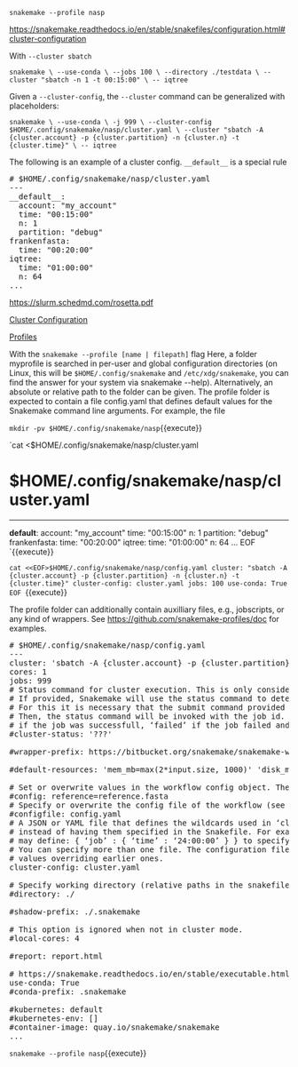 `snakemake --profile nasp`

https://snakemake.readthedocs.io/en/stable/snakefiles/configuration.html#cluster-configuration

With `--cluster sbatch` 

`snakemake \
  --use-conda \
  --jobs 100 \
  --directory ./testdata \
  --cluster "sbatch -n 1 -t 00:15:00" \
  -- iqtree`

Given a `--cluster-config`, the `--cluster` command can be generalized with placeholders:

`snakemake \
  --use-conda \
  -j 999 \
  --cluster-config $HOME/.config/snakemake/nasp/cluster.yaml \
  --cluster "sbatch -A {cluster.account} -p {cluster.partition} -n {cluster.n} -t {cluster.time}" \
  -- iqtree`

The following is an example of a cluster config. `__default__` is a special rule

<pre class="file" data-target="clipboard">
# $HOME/.config/snakemake/nasp/cluster.yaml
---
__default__:
  account: "my_account"
  time: "00:15:00"
  n: 1
  partition: "debug"
frankenfasta:
  time: "00:20:00"
iqtree:
  time: "01:00:00"
  n: 64
...
</pre>

https://slurm.schedmd.com/rosetta.pdf

[Cluster Configuration](https://snakemake.readthedocs.io/en/stable/snakefiles/configuration.html#cluster-configuration)



[Profiles](https://snakemake.readthedocs.io/en/stable/executable.html#profiles)

With the `snakemake --profile [name | filepath]` flag 
Here, a folder myprofile is searched in per-user and global configuration directories (on Linux, this will be `$HOME/.config/snakemake` and `/etc/xdg/snakemake`, you can find the answer for your system via snakemake --help). Alternatively, an absolute or relative path to the folder can be given. The profile folder is expected to contain a file config.yaml that defines default values for the Snakemake command line arguments. For example, the file

`mkdir -pv $HOME/.config/snakemake/nasp`{{execute}}

`cat <<EOF>$HOME/.config/snakemake/nasp/cluster.yaml
# $HOME/.config/snakemake/nasp/cluster.yaml
---
__default__:
  account: "my_account"
  time: "00:15:00"
  n: 1
  partition: "debug"
frankenfasta:
  time: "00:20:00"
iqtree:
  time: "01:00:00"
  n: 64
...
EOF
`{{execute}}

`cat <<EOF>$HOME/.config/snakemake/nasp/config.yaml
cluster: "sbatch -A {cluster.account} -p {cluster.partition} -n {cluster.n} -t {cluster.time}"
cluster-config: cluster.yaml
jobs: 100
use-conda: True
EOF
`{{execute}}

The profile folder can additionally contain auxilliary files, e.g., jobscripts, or any kind of wrappers. See https://github.com/snakemake-profiles/doc for examples.

<pre class="file" data-target="clipboard">
# $HOME/.config/snakemake/nasp/config.yaml
---
cluster: 'sbatch -A {cluster.account} -p {cluster.partition} -n {cluster.n}  -t {cluster.time}'
cores: 1
jobs: 999
# Status command for cluster execution. This is only considered in combination with the –cluster flag.
# If provided, Snakemake will use the status command to determine if a job has finished successfully or failed.
# For this it is necessary that the submit command provided to –cluster returns the cluster job id.
# Then, the status command will be invoked with the job id. Snakemake expects it to return ‘success’
# if the job was successfull, ‘failed’ if the job failed and ‘running’ if the job still runs.
#cluster-status: '???'

#wrapper-prefix: https://bitbucket.org/snakemake/snakemake-wrappers/raw/

#default-resources: 'mem_mb=max(2*input.size, 1000)' 'disk_mb=max(2*input.size, 1000)'

# Set or overwrite values in the workflow config object. The workflow config object is accessible as variable config inside the workflow. Default values can be set by providing a JSON file (see Documentation).
#config: reference=reference.fasta
# Specify or overwrite the config file of the workflow (see the docs). Values specified in JSON or YAML format are available in the global config dictionary inside the workflow.
#configfile: config.yaml
# A JSON or YAML file that defines the wildcards used in ‘cluster’for specific rules,
# instead of having them specified in the Snakefile. For example, for rule ‘job’ you
# may define: { ‘job’ : { ‘time’ : ‘24:00:00’ } } to specify the time for rule ‘job’.
# You can specify more than one file. The configuration files are merged with later
# values overriding earlier ones.
cluster-config: cluster.yaml

# Specify working directory (relative paths in the snakefile will use this as their origin).
#directory: ./

#shadow-prefix: ./.snakemake

# This option is ignored when not in cluster mode.
#local-cores: 4

#report: report.html

# https://snakemake.readthedocs.io/en/stable/executable.html#CONDA
use-conda: True
#conda-prefix: .snakemake

#kubernetes: default
#kubernetes-env: []
#container-image: quay.io/snakemake/snakemake
...
</pre>

`snakemake --profile nasp`{{execute}}
